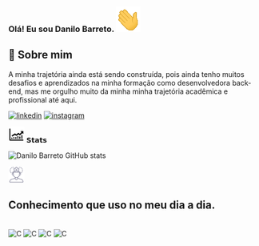 
### Olá!  Eu sou Danilo Barreto. ![imagem](https://raw.githubusercontent.com/danilobbezerra/danilobbezerra/main/imagens/Hi.gif)

## 🚀 Sobre mim
A minha trajetória ainda está sendo construída, pois ainda tenho muitos desafios e aprendizados na minha formação como desenvolvedora back-end, mas me orgulho muito da minha minha trajetória acadêmica e profissional até aqui.


[![linkedin](https://img.shields.io/badge/LinkedIn-0077B5?style=for-the-badge&logo=linkedin&logoColor=white)](https://www.linkedin.com/in/danilobarretoooo/) [![instagram](https://img.shields.io/badge/Instagram-E4405F?style=for-the-badge&logo=instagram&logoColor=white)](https://www.instagram.com/danilobarretoooo/) 



![imagem](https://raw.githubusercontent.com/danilobbezerra/danilobbezerra/main/imagens/stats.png) 𝗦𝘁𝗮𝘁𝘀

![Danilo Barreto GitHub stats](https://github-readme-stats.vercel.app/api?username=danilobarretoooo&show_icons=true&theme=dracula)




![imagem](https://raw.githubusercontent.com/danilobbezerra/danilobbezerra/main/imagens/knowledge.png) 
## Conhecimento que uso no meu dia a dia. 
 
<div style="display: inline_block"><br/>
    <img align="center" alt="C" src="https://img.shields.io/badge/C-00599C?style=for-the-badge&logo=c&logoColor=white" />
    <img align="center" alt="C" src="https://img.shields.io/badge/C%2B%2B-00599C?style=for-the-badge&logo=c%2B%2B&logoColor=white" />
    <img align="center" alt="C" src="https://img.shields.io/badge/Java-ED8B00?style=for-the-badge&logo=java&logoColor=white" />
    <img align="center" alt="C" src="https://img.shields.io/badge/Python-3776AB?style=for-the-badge&logo=python&logoColor=white"/>
    
<div>

<br/>
 

